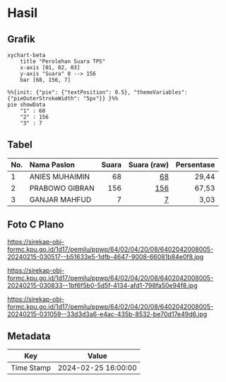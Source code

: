 # Hasil

## Grafik

```mermaid
xychart-beta
    title "Perolehan Suara TPS"
    x-axis [01, 02, 03]
    y-axis "Suara" 0 --> 156
    bar [68, 156, 7]
```

```mermaid
%%{init: {"pie": {"textPosition": 0.5}, "themeVariables": {"pieOuterStrokeWidth": "5px"}} }%%
pie showData
    "1" : 68
    "2" : 156
    "3" : 7
```

## Tabel

| No. | Nama Paslon    | Suara | Suara (raw) | Persentase |
|:--- |:-------------- | -----:| -----------:| ----------:|
| 1   | ANIES MUHAIMIN | 68    | [68][p-1]   | 29,44      |
| 2   | PRABOWO GIBRAN | 156   | [156][p-2]  | 67,53      |
| 3   | GANJAR MAHFUD  | 7     | [7][p-3]    | 3,03       |


[p-1]: https://github.com/gigit-pemilu/pemilu-2024-64-kalimantan-timur/blob/main/pilpres/hitung-suara/sub/64-kalimantan-timur/sub/02-kutai-kartanegara/sub/04-anggana/sub/2008-handil-terusan/sub/005-tps/sub/paslon-1.txt
[p-2]: https://github.com/gigit-pemilu/pemilu-2024-64-kalimantan-timur/blob/main/pilpres/hitung-suara/sub/64-kalimantan-timur/sub/02-kutai-kartanegara/sub/04-anggana/sub/2008-handil-terusan/sub/005-tps/sub/paslon-2.txt
[p-3]: https://github.com/gigit-pemilu/pemilu-2024-64-kalimantan-timur/blob/main/pilpres/hitung-suara/sub/64-kalimantan-timur/sub/02-kutai-kartanegara/sub/04-anggana/sub/2008-handil-terusan/sub/005-tps/sub/paslon-3.txt

## Foto C Plano

https://sirekap-obj-formc.kpu.go.id/1d17/pemilu/ppwp/64/02/04/20/08/6402042008005-20240215-030517--b51633e5-1dfb-4647-9008-66081b84e0f8.jpg

https://sirekap-obj-formc.kpu.go.id/1d17/pemilu/ppwp/64/02/04/20/08/6402042008005-20240215-030833--1bf6f5b0-5d5f-4134-afd1-798fa50e94f8.jpg

https://sirekap-obj-formc.kpu.go.id/1d17/pemilu/ppwp/64/02/04/20/08/6402042008005-20240215-031059--33d3d3a6-e4ac-435b-8532-be70d17e49d6.jpg


## Metadata

| Key        | Value               |
| ---------- | ------------------- |
| Time Stamp | 2024-02-25 16:00:00 |



